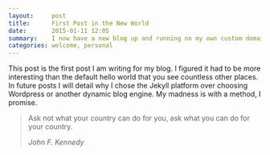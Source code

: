 ```yaml
---
layout:     post
title:      First Post in the New World
date:       2015-01-11 12:05
summary:    I now have a new blog up and running on my own custom domain name! Read on for my plans.
categories: welcome, personal
---
```


This post is the first post I am writing for my blog. I figured it had to be more interesting than the default hello world that you see countless other places. In future posts I will detail why I chose the Jekyll platform over choosing Wordpress or another dynamic blog engine. My madness is with a method, I promise.

<blockquote>
  <p>
    Ask not what your country can do for you, ask what you can do for your country.
  </p>
  <footer><cite title="John F. Kennedy">John F. Kennedy</cite></footer>
</blockquote>